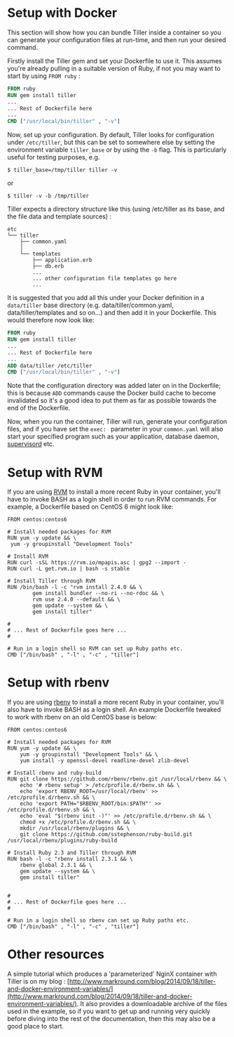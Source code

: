 # Setup with Docker

This section will show how you can bundle Tiller inside a container so you can generate your configuration files at run-time, and then run your desired command.

Firstly install the Tiller gem and set your Dockerfile to use it. This assumes you're already pulling in a suitable version of Ruby, if not you may want to start by using `FROM ruby` :

```dockerfile
FROM ruby
RUN gem install tiller
...
... Rest of Dockerfile here
...
CMD ["/usr/local/bin/tiller" , "-v"]
```

Now, set up your configuration. By default, Tiller looks for configuration under `/etc/tiller`, but this can be set to somewhere else by setting the environment variable `tiller_base` or by using the `-b` flag. This is particularly useful for testing purposes, e.g.

	$ tiller_base=/tmp/tiller tiller -v
	
or

	$ tiller -v -b /tmp/tiller

Tiller expects a directory structure like this (using /etc/tiller as its base, and the file data and template sources) :

	etc
	└── tiller
	    ├── common.yaml
	    │
	    └── templates
	        ├── application.erb
	        ├── db.erb
	        ...
	        ... other configuration file templates go here
	        ...

It is suggested that you add all this under your Docker definition in a `data/tiller` base directory (e.g. data/tiller/common.yaml, data/tiller/templates and so on...) and then add it in your Dockerfile. This would therefore now look like:

```dockerfile
FROM ruby
RUN gem install tiller
...
... Rest of Dockerfile here
...
ADD data/tiller /etc/tiller
CMD ["/usr/local/bin/tiller" , "-v"]
```

Note that the configuration directory was added later on in the Dockerfile; this is because `ADD` commands cause the Docker build cache to become invalidated so it's a good idea to put them as far as possible towards the end of the Dockerfile.

Now, when you run the container, Tiller will run, generate your configuration files, and if you have set the `exec: ` parameter in your `common.yaml` will also start your specified program such as your application, database daemon, [supervisord](http://supervisord/org) etc.

# Setup with RVM
If you are using [RVM](http://rvm.io) to install a more recent Ruby in your container, you'll have to invoke BASH as a login shell in order to run RVM commands. For example, a Dockerfile based on CentOS 6 might look like:

```
FROM centos:centos6

# Install needed packages for RVM
RUN yum -y update && \
 yum -y groupinstall "Development Tools"

# Install RVM
RUN curl -sSL https://rvm.io/mpapis.asc | gpg2 --import -
RUN curl -L get.rvm.io | bash -s stable

# Install Tiller through RVM
RUN /bin/bash -l -c "rvm install 2.4.0 && \
        gem install bundler --no-ri --no-rdoc && \
        rvm use 2.4.0 --default && \
        gem update --system && \
        gem install tiller"

#
# ... Rest of Dockerfile goes here ...
#

# Run in a login shell so RVM can set up Ruby paths etc.
CMD ["/bin/bash" , "-l" , "-c" , "tiller"]

```

# Setup with rbenv
If you are using [rbenv](https://github.com/rbenv/rbenv) to install a more recent Ruby in your container, you'll also have to invoke BASH as a login shell. An example Dockerfile tweaked to work with rbenv on an old CentOS base is below:

```
FROM centos:centos6

# Install needed packages for RVM
RUN yum -y update && \
    yum -y groupinstall "Development Tools" && \
    yum install -y openssl-devel readline-devel zlib-devel

# Install rbenv and ruby-build
RUN git clone https://github.com/rbenv/rbenv.git /usr/local/rbenv && \
    echo '# rbenv setup' > /etc/profile.d/rbenv.sh && \
    echo 'export RBENV_ROOT=/usr/local/rbenv' >> /etc/profile.d/rbenv.sh && \
    echo 'export PATH="$RBENV_ROOT/bin:$PATH"' >> /etc/profile.d/rbenv.sh && \
    echo 'eval "$(rbenv init -)"' >> /etc/profile.d/rbenv.sh && \
    chmod +x /etc/profile.d/rbenv.sh && \
    mkdir /usr/local/rbenv/plugins && \
    git clone https://github.com/sstephenson/ruby-build.git /usr/local/rbenv/plugins/ruby-build

# Install Ruby 2.3 and Tiller through RVM
RUN bash -l -c "rbenv install 2.3.1 && \
    rbenv global 2.3.1 && \
    gem update --system && \
    gem install tiller"


#
# ... Rest of Dockerfile goes here ...
#

# Run in a login shell so rbenv can set up Ruby paths etc.
CMD ["/bin/bash" , "-l" , "-c" , "tiller"]

```

# Other resources
A simple tutorial which produces a 'parameterized' NginX container with Tiller is on my blog : [http://www.markround.com/blog/2014/09/18/tiller-and-docker-environment-variables/](http://www.markround.com/blog/2014/09/18/tiller-and-docker-environment-variables/). It also provides a downloadable archive of the files used in the example, so if you want to get up and running very quickly before diving into the rest of the documentation, then this may also be a good place to start.